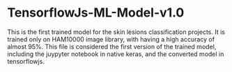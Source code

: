 # TensorflowJs-ML-Model-v1.0
This is the first trained model for the skin lesions classification projects. It is trained only on HAM10000 image library, with having a high accuracy of almost 95%. This file is considered the first version of the trained model, including the juypyter notebook in native keras, and the converted model in tensorflowjs.
